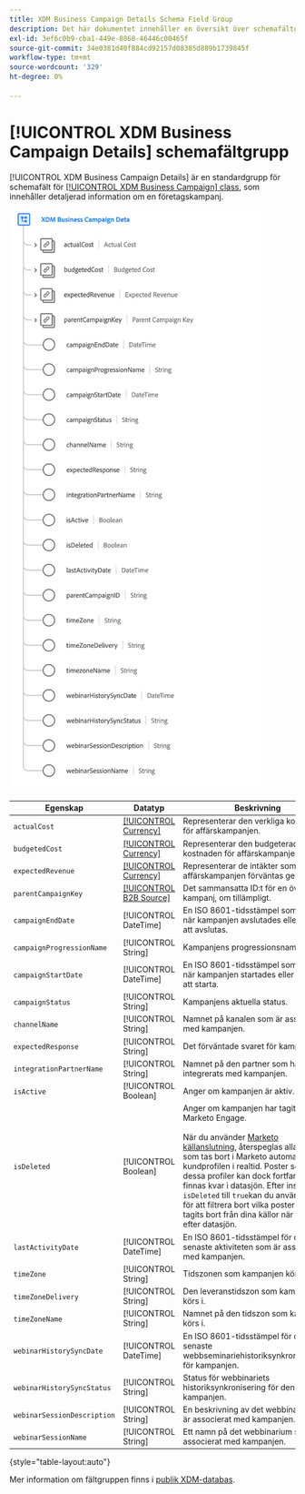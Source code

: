 ```yaml
---
title: XDM Business Campaign Details Schema Field Group
description: Det här dokumentet innehåller en översikt över schemafältgruppen XDM Business Campaign Details.
exl-id: 3ef6c0b9-cba1-449e-8868-46446c00465f
source-git-commit: 34e0381d40f884cd92157d08385d889b1739845f
workflow-type: tm+mt
source-wordcount: '329'
ht-degree: 0%

---
```


# [!UICONTROL XDM Business Campaign Details] schemafältgrupp

[!UICONTROL XDM Business Campaign Details] är en standardgrupp för schemafält för [[!UICONTROL XDM Business Campaign] class](../../classes/b2b/business-campaign.md), som innehåller detaljerad information om en företagskampanj.

![Strukturen för fältgruppen XDM Business Campaign Details så som den visas i användargränssnittet](../../images/field-groups/b2b/business-campaign-details.png)

| Egenskap | Datatyp | Beskrivning |
| --- | --- | --- |
| `actualCost` | [[!UICONTROL Currency]](../../data-types/currency.md) | Representerar den verkliga kostnaden för affärskampanjen. |
| `budgetedCost` | [[!UICONTROL Currency]](../../data-types/currency.md) | Representerar den budgeterade kostnaden för affärskampanjen. |
| `expectedRevenue` | [[!UICONTROL Currency]](../../data-types/currency.md) | Representerar de intäkter som affärskampanjen förväntas generera. |
| `parentCampaignKey` | [[!UICONTROL B2B Source]](../../data-types/b2b-source.md) | Det sammansatta ID:t för en överordnad kampanj, om tillämpligt. |
| `campaignEndDate` | [!UICONTROL DateTime] | En ISO 8601-tidsstämpel som anger när kampanjen avslutades eller kommer att avslutas. |
| `campaignProgressionName` | [!UICONTROL String] | Kampanjens progressionsnamn. |
| `campaignStartDate` | [!UICONTROL DateTime] | En ISO 8601-tidsstämpel som anger när kampanjen startades eller kommer att starta. |
| `campaignStatus` | [!UICONTROL String] | Kampanjens aktuella status. |
| `channelName` | [!UICONTROL String] | Namnet på kanalen som är associerad med kampanjen. |
| `expectedResponse` | [!UICONTROL String] | Det förväntade svaret för kampanjen. |
| `integrationPartnerName` | [!UICONTROL String] | Namnet på den partner som har integrerats med kampanjen. |
| `isActive` | [!UICONTROL Boolean] | Anger om kampanjen är aktiv. |
| `isDeleted` | [!UICONTROL Boolean] | Anger om kampanjen har tagits bort i Marketo Engage.<br><br>När du använder [Marketo källanslutning](../../../sources/connectors/adobe-applications/marketo/marketo.md), återspeglas alla poster som tas bort i Marketo automatiskt i kundprofilen i realtid. Poster som rör dessa profiler kan dock fortfarande finnas kvar i datasjön. Efter inställning `isDeleted` till `true`kan du använda fältet för att filtrera bort vilka poster som har tagits bort från dina källor när du frågar efter datasjön. |
| `lastActivityDate` | [!UICONTROL DateTime] | En ISO 8601-tidsstämpel för den senaste aktiviteten som är associerad med kampanjen. |
| `timeZone` | [!UICONTROL String] | Tidszonen som kampanjen körs i. |
| `timeZoneDelivery` | [!UICONTROL String] | Den leveranstidszon som kampanjen körs i. |
| `timeZoneName` | [!UICONTROL String] | Namnet på den tidszon som kampanjen körs i. |
| `webinarHistorySyncDate` | [!UICONTROL DateTime] | En ISO 8601-tidsstämpel för den senaste webbseminariehistoriksynkroniseringen för kampanjen. |
| `webinarHistorySyncStatus` | [!UICONTROL String] | Status för webbinariets historiksynkronisering för den här kampanjen. |
| `webinarSessionDescription` | [!UICONTROL String] | En beskrivning av det webbinarium som är associerat med kampanjen. |
| `webinarSessionName` | [!UICONTROL String] | Ett namn på det webbinarium som är associerat med kampanjen. |

{style="table-layout:auto"}

Mer information om fältgruppen finns i [publik XDM-databas](https://github.com/adobe/xdm/blob/master/components/fieldgroups/campaign/campaign-details.schema.json).
